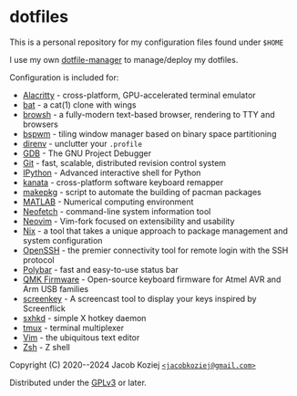 # dotfiles

This is a personal repository for my configuration files found under
`$HOME`

I use my own [dotfile-manager] to manage/deploy my dotfiles.

Configuration is included for:

* [Alacritty] - cross-platform, GPU-accelerated terminal emulator
* [bat] - a cat(1) clone with wings
* [browsh] - a fully-modern text-based browser, rendering to TTY and
  browsers
* [bspwm] - tiling window manager based on binary space partitioning
* [direnv] - unclutter your `.profile`
* [GDB] - The GNU Project Debugger
* [Git] - fast, scalable, distributed revision control system
* [IPython] - Advanced interactive shell for Python
* [kanata] - cross-platform software keyboard remapper
* [makepkg] - script to automate the building of pacman packages
* [MATLAB] - Numerical computing environment
* [Neofetch] - command-line system information tool
* [Neovim] - Vim-fork focused on extensibility and usability
* [Nix] - a tool that takes a unique approach to package management and
  system configuration
* [OpenSSH] -  the premier connectivity tool for remote login with the SSH
  protocol
* [Polybar] - fast and easy-to-use status bar
* [QMK Firmware] - Open-source keyboard firmware for Atmel AVR and Arm
  USB families
* [screenkey] - A screencast tool to display your keys inspired by
  Screenflick
* [sxhkd] - simple X hotkey daemon
* [tmux] - terminal multiplexer
* [Vim] - the ubiquitous text editor
* [Zsh] - Z shell

Copyright (C) 2020--2024  Jacob Koziej [`<jacobkoziej@gmail.com>`]

Distributed under the [GPLv3] or later.


[dotfile-manager]: https://git.jacobkoziej.xyz/dotfile-manager/
[Alacritty]: https://github.com/alacritty/alacritty
[bat]: https://github.com/sharkdp/bat
[browsh]: https://www.brow.sh/
[bspwm]: https://github.com/baskerville/bspwm
[direnv]: https://direnv.net/
[GDB]: https://www.gnu.org/software/gdb/
[Git]: https://git-scm.com/
[IPython]: https://ipython.org/
[kanata]: https://github.com/jtroo/kanata
[makepkg]: https://git.archlinux.org/pacman.git/tree/scripts/makepkg.sh.in
[MATLAB]: https://www.mathworks.com/products/matlab.html
[Neofetch]: https://github.com/dylanaraps/neofetch
[Neovim]: https://neovim.io/
[Nix]: https://nixos.org/
[OpenSSH]: https://www.openssh.com/
[Polybar]: https://polybar.github.io/
[QMK Firmware]: https://qmk.fm/
[screenkey]: https://www.thregr.org/~wavexx/software/screenkey/
[sxhkd]: https://github.com/baskerville/sxhkd
[tmux]: https://tmux.github.io/
[Vim]: https://www.vim.org/
[Zsh]: https://www.zsh.org/

[`<jacobkoziej@gmail.com>`]: mailto:jacobkoziej@gmail.com
[GPLv3]: LICENSE.md
